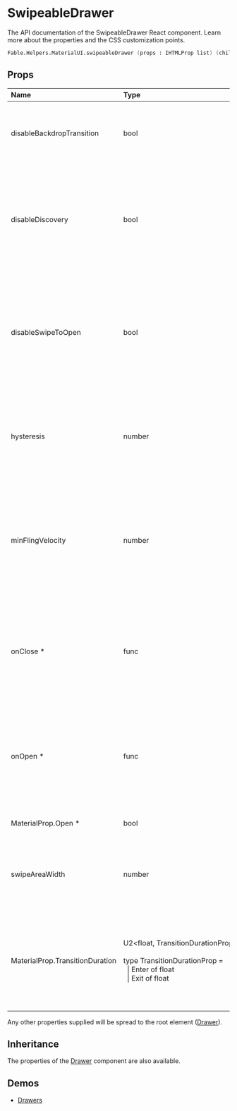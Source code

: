 # SwipeableDrawer

<p class="description">The API documentation of the SwipeableDrawer React component. Learn more about the properties and the CSS customization points.</p>

```fsharp
Fable.Helpers.MaterialUI.swipeableDrawer (props : IHTMLProp list) (children : ReactElement list) : ReactElement
```



## Props

| Name | Type | Default | Description |
|:-----|:-----|:--------|:------------|
| <span class="prop-name">disableBackdropTransition</span> | <span class="prop-type">bool</span> | <span class="prop-default">false</span> | Disable the backdrop transition. This can improve the FPS on low-end devices. |
| <span class="prop-name">disableDiscovery</span> | <span class="prop-type">bool</span> | <span class="prop-default">false</span> | If `true`, touching the screen near the edge of the drawer will not slide in the drawer a bit to promote accidental discovery of the swipe gesture. |
| <span class="prop-name">disableSwipeToOpen</span> | <span class="prop-type">bool</span> | <span class="prop-default">typeof navigator !== "undefined" && /iPad\|iPhone\|iPod/.test(navigator.userAgent)</span> | If `true`, swipe to open is disabled. This is useful in browsers where swiping triggers navigation actions. Swipe to open is disabled on iOS browsers by default. |
| <span class="prop-name">hysteresis</span> | <span class="prop-type">number</span> | <span class="prop-default">0.55</span> | Affects how far the drawer must be opened/closed to change his state. Specified as percent (0-1) of the width of the drawer |
| <span class="prop-name">minFlingVelocity</span> | <span class="prop-type">number</span> | <span class="prop-default">400</span> | Defines, from which (average) velocity on, the swipe is defined as complete although hysteresis isn't reached. Good threshold is between 250 - 1000 px/s |
| <span class="prop-name required">onClose *</span> | <span class="prop-type">func</span> |   | Callback fired when the component requests to be closed.<br><br>**Signature:**<br>`(event : obj) -> unit`<br>*event:* The event source of the callback |
| <span class="prop-name required">onOpen *</span> | <span class="prop-type">func</span> |   | Callback fired when the component requests to be opened.<br><br>**Signature:**<br>`(event : obj) -> unit`<br>*event:* The event source of the callback |
| <span class="prop-name required">MaterialProp.Open *</span> | <span class="prop-type">bool</span> |   | If `true`, the drawer is open. |
| <span class="prop-name">swipeAreaWidth</span> | <span class="prop-type">number</span> | <span class="prop-default">20</span> | The width of the left most (or right most) area in pixels where the drawer can be swiped open from. |
| <span class="prop-name">MaterialProp.TransitionDuration</span> | <span class="prop-type">U2&lt;float,&nbsp;TransitionDurationProp&nbsp;list&gt;<br><br>type&nbsp;TransitionDurationProp&nbsp;=<br>&nbsp;&nbsp;&#124;&nbsp;Enter&nbsp;of&nbsp;float<br>&nbsp;&nbsp;&#124;&nbsp;Exit&nbsp;of&nbsp;float<br></span> | <span class="prop-default">{ enter: duration.enteringScreen, exit: duration.leavingScreen }</span> | The duration for the transition, in milliseconds. You may specify a single timeout for all transitions, or individually with an object. |

Any other properties supplied will be spread to the root element ([Drawer](#/api/drawer)).

## Inheritance

The properties of the [Drawer](#/api/drawer) component are also available.
<!-- You can take advantage of this behavior to [target nested components](/guides/api/#spread). -->

## Demos

- [Drawers](/demos/drawers/)

